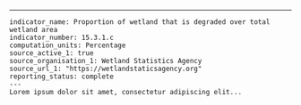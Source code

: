 ---
    indicator_name: Proportion of wetland that is degraded over total wetland area
    indicator_number: 15.3.1.c
    computation_units: Percentage
    source_active_1: true
    source_organisation_1: Wetland Statistics Agency
    source_url_1: "https://wetlandstaticsagency.org"
    reporting_status: complete
    ---
    Lorem ipsum dolor sit amet, consectetur adipiscing elit...
